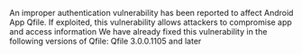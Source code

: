 An improper authentication vulnerability has been reported to affect Android App Qfile. If exploited, this vulnerability allows attackers to compromise app and access information We have already fixed this vulnerability in the following versions of Qfile: Qfile 3.0.0.1105 and later
